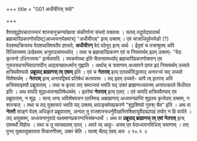 +++
title = "001 अधीयीरंस् त्रयो"

+++

वैश्यशूद्रोपचारानन्तरं शास्त्रानुक्रण्यपेक्षया संकीर्णानां संभवो वक्तव्यः । यतस् तदुपोद्घातार्थं ब्रह्मचारिप्रकरणोपदिष्ट्[आध्ययनापेक्ष्यात्र] "अधीयीरन्न्" इत्य् उक्तम् । एवं चात्राधिपूर्वस्येङो (?) वेदशब्दक्रियस्य वेदशब्दविषयतैव ज्ञायते, **अधीयीरन्** वेदं पठेयुर् इत्य् अर्थः । ईदृशं च तत्राश्रुतम् अपि विधिवाक्यम् उत्प्रेक्ष्यम् अनुवादसामर्थ्यात् । तथा च ब्रह्मचारिप्रकरण एवं च नियमार्थम् इदम् उक्तम्- "वेदः कृत्स्नो ऽधिगन्तव्यः" इत्येवमादि । स्वकर्मस्था इति चैतत्सामर्थ्याद् ब्रह्मचारिप्रकरणोक्तान् एव गुरूपसदनाभिवादनादीन् अद्ययनव्रतधर्मान् गृह्णाति । अर्थाच् च त्रयाणाम् अध्यापने प्राप्त इदं नियमार्थम् उच्यते क्षत्रियवैश्ययोः **प्रब्रूयाद् ब्राह्मणस् त्व् एषाम्** इति । एवं च **नेतराव्** इत्य् एतदर्थसिद्धत्वाद् अनारभ्यं सद् उच्यते विशेषार्थम् । **नेतराव्** इत्य् अनापद्विषयं प्रतिषेधं कल्पयामः । तद् इदम् उच्यते- आपै त्व् इतराव् अपि क्षत्रियवाइश्यौ प्रब्रूयाताम् । तथा च कृत्वा तत् समञ्जसं भवति यद् उक्तं ब्राह्मणाध्ययनम् अनापत्काले विधीयत इति । अथ वापदि शूद्राध्ययनप्रतिषेधार्थम् । इतरेषां **नेतराव्** इत्य् एतत् । एवं चापदि क्षत्रियवैश्याव् एव प्रब्रूयाताम्, न शूद्रः । सत्य् अप्य् अविशेषवचन एतस्मिन्न् अब्राह्मणाद् अध्ययनप्राप्तिं शूद्रस्य कृत्वेदम् उक्तम्, न शास्त्रात् । तथा च तद् युक्तरूपं भवति यद् उक्तम् अपाङ्क्तेयप्रकरणे "शूद्रशिष्यो गुरुश् चैव" इति । अथ वा **नेतरौ** साङ्गं वेदम् अधिकृतं प्रब्रूयाताम्, अन्यत् तु राजशास्त्रधर्नुर्वेदहस्तिशिक्षायुर्वेदाह्यापहं तयोर् न हि वार्यते । तद् अयुक्तम्, अध्ययनानुवादे वक्ष्यमाणप्रकरणाभिसंबन्धार्थे । अथ वा **प्रब्रूयाद् ब्राह्मणस् त्व् एषां नेतराव्** इत्य् एवमर्थो विज्ञेयः । तथा च तु व्याख्यातम् एतत् । अपरे त्व् आहुः- अयम् एव वेदाध्ययनविधिस् त्रयाणाम् । तत् पुनर् युक्तायुक्ततया विचारणीयम्, उक्तं चेति । यतश् चैतद् एवम् अतः ॥ १०.१ ॥